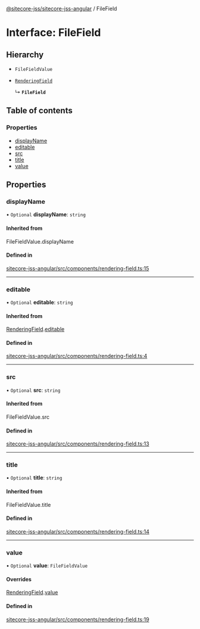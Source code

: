 [@sitecore-jss/sitecore-jss-angular](../README.md) / FileField

# Interface: FileField

## Hierarchy

- `FileFieldValue`

- [`RenderingField`](RenderingField.md)

  ↳ **`FileField`**

## Table of contents

### Properties

- [displayName](FileField.md#displayname)
- [editable](FileField.md#editable)
- [src](FileField.md#src)
- [title](FileField.md#title)
- [value](FileField.md#value)

## Properties

### displayName

• `Optional` **displayName**: `string`

#### Inherited from

FileFieldValue.displayName

#### Defined in

[sitecore-jss-angular/src/components/rendering-field.ts:15](https://github.com/Sitecore/jss/blob/fe176dda2/packages/sitecore-jss-angular/src/components/rendering-field.ts#L15)

___

### editable

• `Optional` **editable**: `string`

#### Inherited from

[RenderingField](RenderingField.md).[editable](RenderingField.md#editable)

#### Defined in

[sitecore-jss-angular/src/components/rendering-field.ts:4](https://github.com/Sitecore/jss/blob/fe176dda2/packages/sitecore-jss-angular/src/components/rendering-field.ts#L4)

___

### src

• `Optional` **src**: `string`

#### Inherited from

FileFieldValue.src

#### Defined in

[sitecore-jss-angular/src/components/rendering-field.ts:13](https://github.com/Sitecore/jss/blob/fe176dda2/packages/sitecore-jss-angular/src/components/rendering-field.ts#L13)

___

### title

• `Optional` **title**: `string`

#### Inherited from

FileFieldValue.title

#### Defined in

[sitecore-jss-angular/src/components/rendering-field.ts:14](https://github.com/Sitecore/jss/blob/fe176dda2/packages/sitecore-jss-angular/src/components/rendering-field.ts#L14)

___

### value

• `Optional` **value**: `FileFieldValue`

#### Overrides

[RenderingField](RenderingField.md).[value](RenderingField.md#value)

#### Defined in

[sitecore-jss-angular/src/components/rendering-field.ts:19](https://github.com/Sitecore/jss/blob/fe176dda2/packages/sitecore-jss-angular/src/components/rendering-field.ts#L19)
